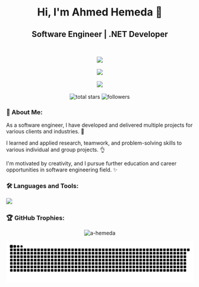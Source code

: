 <h1 align="center">Hi, I'm Ahmed Hemeda 👋</h1>
<h2 align="center">Software Engineer | .NET Developer</h2> <br>
  <p align="center"> <img src="https://komarev.com/ghpvc/?username=a-hemeda&label=Profile+Views&color=800000&style=flat" height="45"/> </p>
  <p align="center"> <a href="https://www.google.com.eg/search?q=ahmed+hemeda">
  <img src="https://readme-typing-svg.herokuapp.com/?lines=Visit%20LinkedIn%20Profile%20🔆;Check%20Useful%20Materials%20👌;Follow%20for%20New%20Updates%20✨&font=Bold%20Code&center=true&height=30&color=30D050&pause=1750&vCenter=true&size=20"></a> </p>
  <p align="center"> <a href="https://www.linkedin.com/in/a-hemeda" target="_blank"><img src="https://img.shields.io/badge/-My LinkedIn Profile-005080?style=flat-square" height="50"></a> </p>
  <p align="center"> <img alt="total stars" title="Total stars on GitHub" src="https://custom-icon-badges.demolab.com/github/stars/A-Hemeda?color=DDA700&style=for-the-badge&labelColor=AA8500&logo=star"/></a>
  <img alt="followers" title="Follow me on Github" src="https://custom-icon-badges.demolab.com/github/followers/A-Hemeda?color=30B050&labelColor=108030&style=for-the-badge&logo=person-add&label=Followers&logoColor=white"/></a> </p>
<h3 align="left">💎 About Me:</h3>
  <p align="left">As a software engineer, I have developed and delivered multiple projects for various clients and industries. 🔆</p>
  <p align="left">I learned and applied research, teamwork, and problem-solving skills to various individual and group projects. 👌</p>
  <p align="left">I'm motivated by creativity, and I pursue further education and career opportunities in software engineering field. ✨</p>
<h3 align="left">🛠️ Languages and Tools:</h3>
  <p align="center"> <div align="left"> <img src="https://skillicons.dev/icons?i=cpp,cs,dotnet,html,css,js,angular,git,postman,stackoverflow,visualstudio,vscode&perline=12"/> </div> </p>
<h3 align="left">🏆 GitHub Trophies:</h3>
  <p align="center"> <img src="https://github-profile-trophy.vercel.app/?username=a-hemeda&theme=algolia" alt="a-hemeda"/></a> </p>
  <p align="center"> <img src="https://raw.githubusercontent.com/batooldshilleh/batooldshilleh/output/github-contribution-grid-snake.svg"></a> </p>
